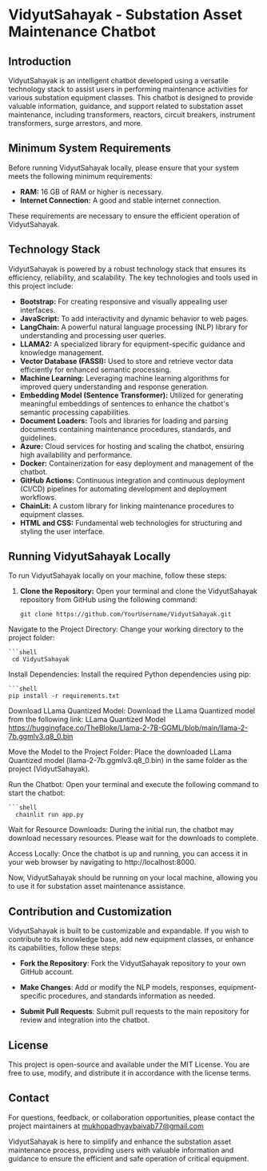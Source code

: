 # VidyutSahayak - Substation Asset Maintenance Chatbot

## Introduction

VidyutSahayak is an intelligent chatbot developed using a versatile technology stack to assist users in performing maintenance activities for various substation equipment classes. This chatbot is designed to provide valuable information, guidance, and support related to substation asset maintenance, including transformers, reactors, circuit breakers, instrument transformers, surge arrestors, and more.

## Minimum System Requirements

Before running VidyutSahayak locally, please ensure that your system meets the following minimum requirements:

- **RAM:** 16 GB of RAM or higher is necessary.
- **Internet Connection:** A good and stable internet connection.

These requirements are necessary to ensure the efficient operation of VidyutSahayak.

## Technology Stack

VidyutSahayak is powered by a robust technology stack that ensures its efficiency, reliability, and scalability. The key technologies and tools used in this project include:

- **Bootstrap:** For creating responsive and visually appealing user interfaces.
- **JavaScript:** To add interactivity and dynamic behavior to web pages.
- **LangChain:** A powerful natural language processing (NLP) library for understanding and processing user queries.
- **LLAMA2:** A specialized library for equipment-specific guidance and knowledge management.
- **Vector Database (FASSI):** Used to store and retrieve vector data efficiently for enhanced semantic processing.
- **Machine Learning:** Leveraging machine learning algorithms for improved query understanding and response generation.
- **Embedding Model (Sentence Transformer):** Utilized for generating meaningful embeddings of sentences to enhance the chatbot's semantic processing capabilities.
- **Document Loaders:** Tools and libraries for loading and parsing documents containing maintenance procedures, standards, and guidelines.
- **Azure:** Cloud services for hosting and scaling the chatbot, ensuring high availability and performance.
- **Docker:** Containerization for easy deployment and management of the chatbot.
- **GitHub Actions:** Continuous integration and continuous deployment (CI/CD) pipelines for automating development and deployment workflows.
- **ChainLit:** A custom library for linking maintenance procedures to equipment classes.
- **HTML and CSS:** Fundamental web technologies for structuring and styling the user interface.

## Running VidyutSahayak Locally

To run VidyutSahayak locally on your machine, follow these steps:

1. **Clone the Repository:** Open your terminal and clone the VidyutSahayak repository from GitHub using the following command:

   ```shell
   git clone https://github.com/YourUsername/VidyutSahayak.git
Navigate to the Project Directory: Change your working directory to the project folder:

    ```shell
     cd VidyutSahayak
Install Dependencies: Install the required Python dependencies using pip:

    ```shell
    pip install -r requirements.txt
Download LLama Quantized Model: Download the LLama Quantized model from the following link: LLama Quantized Model <a>https://huggingface.co/TheBloke/Llama-2-7B-GGML/blob/main/llama-2-7b.ggmlv3.q8_0.bin</a>

Move the Model to the Project Folder: Place the downloaded LLama Quantized model (llama-2-7b.ggmlv3.q8_0.bin) in the same folder as the project (VidyutSahayak).

Run the Chatbot: Open your terminal and execute the following command to start the chatbot:

    ```shell
      chainlit run app.py

Wait for Resource Downloads: During the initial run, the chatbot may download necessary resources. Please wait for the downloads to complete.

Access Locally: Once the chatbot is up and running, you can access it in your web browser by navigating to http://localhost:8000.

Now, VidyutSahayak should be running on your local machine, allowing you to use it for substation asset maintenance assistance.

## Contribution and Customization
VidyutSahayak is built to be customizable and expandable. If you wish to contribute to its knowledge base, add new equipment classes, or enhance its capabilities, follow these steps:

- **Fork the Repository**: Fork the VidyutSahayak repository to your own GitHub account.

- **Make Changes**: Add or modify the NLP models, responses, equipment-specific procedures, and standards information as needed.

- **Submit Pull Requests**: Submit pull requests to the main repository for review and integration into the chatbot.

## License
This project is open-source and available under the MIT License. You are free to use, modify, and distribute it in accordance with the license terms.

## Contact
For questions, feedback, or collaboration opportunities, please contact the project maintainers at mukhopadhyaybaivab77@gmail.com

VidyutSahayak is here to simplify and enhance the substation asset maintenance process, providing users with valuable information and guidance to ensure the efficient and safe operation of critical equipment.

